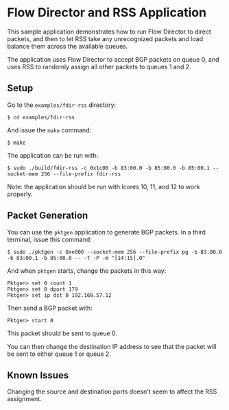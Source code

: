 # Flow Director and RSS Application

This sample application demonstrates how to run Flow Director to direct packets, and then to let RSS take any unrecognized packets and load balance them across the available queues.

The application uses Flow Director to accept BGP packets on queue 0, and uses RSS to randomly assign all other packets to queues 1 and 2.

## Setup

Go to the `examples/fdir-rss` directory:

    $ cd examples/fdir-rss

And issue the `make` command:

    $ make

The application can be run with:

    $ sudo ./build/fdir-rss -c 0x1c00 -b 83:00.0 -b 85:00.0 -b 85:00.1 --socket-mem 256 --file-prefix fdir-rss

Note: the application should be run with lcores 10, 11, and 12 to work properly.

## Packet Generation

You can use the `pktgen` application to generate BGP packets. In a third terminal, issue this command:

    $ sudo ./pktgen -c 0xe000 --socket-mem 256 --file-prefix pg -b 83:00.0 -b 83:00.1 -b 85:00.0 -- -T -P -m "[14:15].0"

And when `pktgen` starts, change the packets in this way:

    Pktgen> set 0 count 1
    Pktgen> set 0 dport 179
    Pktgen> set ip dst 0 192.168.57.12

Then send a BGP packet with:

    Pktgen> start 0

This packet should be sent to queue 0.

You can then change the destination IP address to see that the packet will be sent to either queue 1 or queue 2.

## Known Issues

Changing the source and destination ports doesn't seem to affect the RSS assignment.
